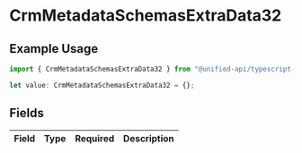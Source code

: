 # CrmMetadataSchemasExtraData32

## Example Usage

```typescript
import { CrmMetadataSchemasExtraData32 } from "@unified-api/typescript-sdk/sdk/models/shared";

let value: CrmMetadataSchemasExtraData32 = {};
```

## Fields

| Field       | Type        | Required    | Description |
| ----------- | ----------- | ----------- | ----------- |